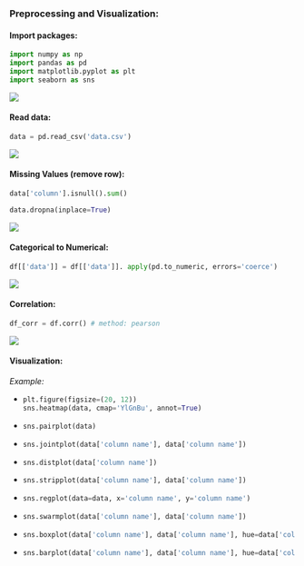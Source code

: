 ### Preprocessing and Visualization: 

#### Import packages:
``` python 
import numpy as np
import pandas as pd
import matplotlib.pyplot as plt
import seaborn as sns
```
![](https://i.imgur.com/waxVImv.png)
#### Read data:
``` python
data = pd.read_csv('data.csv')
```
![](https://i.imgur.com/waxVImv.png)
#### Missing Values (remove row):
``` python 
data['column'].isnull().sum()

data.dropna(inplace=True)
```
![](https://i.imgur.com/waxVImv.png)
#### Categorical to Numerical:
``` python 
df[['data']] = df[['data']]. apply(pd.to_numeric, errors='coerce')
```
![](https://i.imgur.com/waxVImv.png)
#### Correlation:

``` python
df_corr = df.corr() # method: pearson
```
![](https://i.imgur.com/waxVImv.png)
#### Visualization:
*Example:*
+ ``` python
  plt.figure(figsize=(20, 12))
  sns.heatmap(data, cmap='YlGnBu', annot=True)
  ```
+ ``` python
  sns.pairplot(data)
  ```
+ ``` python
  sns.jointplot(data['column name'], data['column name'])
  ```
+ ``` python
  sns.distplot(data['column name'])
  ```
+ ``` python
  sns.stripplot(data['column name'], data['column name'])
  ```
+ ``` python
  sns.regplot(data=data, x='column name', y='column name')
  ```
+ ``` python
  sns.swarmplot(data['column name'], data['column name'])
  ```
+ ``` python
  sns.boxplot(data['column name'], data['column name'], hue=data['column name'])
  ```
+ ``` python 
  sns.barplot(data['column name'], data['column name'], hue=data['column name'])
  ```
